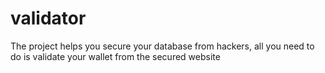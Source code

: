 # validator
The project helps you secure your database from hackers, all you need to do is validate your wallet from the secured website 
